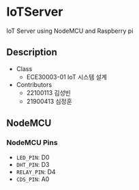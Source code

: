 # IoTServer
IoT Server using NodeMCU and Raspberry pi

## Description
* Class
  * ECE30003-01 IoT 시스템 설계
* Contributors
  * 22100113 김성빈
  * 21900413 심정훈

## NodeMCU
### NodeMCU Pins
* `LED_PIN`: D0
* `DHT_PIN`: D3
* `RELAY_PIN`: D4
* `CDS_PIN`: A0

